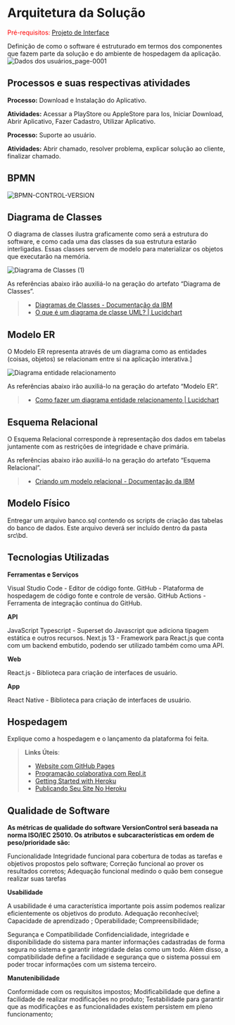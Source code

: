# Arquitetura da Solução

<span style="color:red">Pré-requisitos: <a href="3-Projeto de Interface.md"> Projeto de Interface</a></span>

Definição de como o software é estruturado em termos dos componentes que fazem parte da solução e do ambiente de hospedagem da aplicação.
![Dados dos usuários_page-0001](https://github.com/ICEI-PUC-Minas-PMV-ADS/pmv-ads-2024-1-e3-proj-mov-t6-pmv-ads-2024-1-e3-proj-versioncontrol/assets/71662852/7c551c18-b848-4495-ae7f-459e5286d598)

## Processos e suas respectivas atividades

**Processo:** Download e Instalação do Aplicativo.

**Atividades:** Acessar a PlayStore ou AppleStore para Ios, Iniciar Download, Abrir Aplicativo, Fazer Cadastro, Utilizar Aplicativo.

**Processo:** Suporte ao usuário.

**Atividades:** Abrir chamado, resolver problema, explicar solução ao cliente, finalizar chamado.

## BPMN

![BPMN-CONTROL-VERSION](https://github.com/ICEI-PUC-Minas-PMV-ADS/pmv-ads-2024-1-e3-proj-mov-t6-pmv-ads-2024-1-e3-proj-versioncontrol/assets/71662852/fe390232-3b96-4728-a723-81be21390dee)

## Diagrama de Classes

O diagrama de classes ilustra graficamente como será a estrutura do software, e como cada uma das classes da sua estrutura estarão interligadas. Essas classes servem de modelo para materializar os objetos que executarão na memória.

![Diagrama de Classes (1)](https://github.com/ICEI-PUC-Minas-PMV-ADS/pmv-ads-2024-1-e3-proj-mov-t6-pmv-ads-2024-1-e3-proj-versioncontrol/assets/71662852/7543d888-e43c-4e0a-9ecd-203866f0f00a)



As referências abaixo irão auxiliá-lo na geração do artefato “Diagrama de Classes”.

> - [Diagramas de Classes - Documentação da IBM](https://www.ibm.com/docs/pt-br/rational-soft-arch/9.6.1?topic=diagrams-class)
> - [O que é um diagrama de classe UML? | Lucidchart](https://www.lucidchart.com/pages/pt/o-que-e-diagrama-de-classe-uml)

## Modelo ER

O Modelo ER representa através de um diagrama como as entidades (coisas, objetos) se relacionam entre si na aplicação interativa.]

![Diagrama entidade relacionamento](https://github.com/ICEI-PUC-Minas-PMV-ADS/pmv-ads-2024-1-e3-proj-mov-t6-pmv-ads-2024-1-e3-proj-versioncontrol/assets/71662852/782d6085-9d3c-45db-b74e-3a5e2ce506ee)


As referências abaixo irão auxiliá-lo na geração do artefato “Modelo ER”.

> - [Como fazer um diagrama entidade relacionamento | Lucidchart](https://www.lucidchart.com/pages/pt/como-fazer-um-diagrama-entidade-relacionamento)

## Esquema Relacional

O Esquema Relacional corresponde à representação dos dados em tabelas juntamente com as restrições de integridade e chave primária.
 
As referências abaixo irão auxiliá-lo na geração do artefato “Esquema Relacional”.

> - [Criando um modelo relacional - Documentação da IBM](https://www.ibm.com/docs/pt-br/cognos-analytics/10.2.2?topic=designer-creating-relational-model)

## Modelo Físico

Entregar um arquivo banco.sql contendo os scripts de criação das tabelas do banco de dados. Este arquivo deverá ser incluído dentro da pasta src\bd.

## Tecnologias Utilizadas

**Ferramentas e Serviços**

Visual Studio Code - Editor de código fonte.
GitHub - Plataforma de hospedagem de código fonte e controle de versão.
GitHub Actions - Ferramenta de integração contínua do GitHub.

**API**

JavaScript 
Typescript - Superset do Javascript que adiciona tipagem estática e outros recursos.
Next.js 13 - Framework para React.js que conta com um backend embutido, podendo ser utilizado também como uma API.

**Web**

React.js - Biblioteca para criação de interfaces de usuário.

**App**

React Native - Biblioteca para criação de interfaces de usuário.

## Hospedagem

Explique como a hospedagem e o lançamento da plataforma foi feita.

> **Links Úteis**:
>
> - [Website com GitHub Pages](https://pages.github.com/)
> - [Programação colaborativa com Repl.it](https://repl.it/)
> - [Getting Started with Heroku](https://devcenter.heroku.com/start)
> - [Publicando Seu Site No Heroku](http://pythonclub.com.br/publicando-seu-hello-world-no-heroku.html)

## Qualidade de Software

**As métricas de qualidade do software VersionControl será baseada na norma ISO/IEC 25010. Os atributos e subcaracterísticas em ordem de peso/prioridade são:**

Funcionalidade Integridade funcional para cobertura de todas as tarefas e objetivos propostos pelo software; Correção funcional ao prover os resultados corretos; Adequação funcional medindo o quão bem consegue realizar suas tarefas

**Usabilidade**

A usabilidade é uma característica importante pois assim podemos realizar eficientemente os objetivos do produto. Adequação reconhecível; Capacidade de aprendizado ; Operabilidade; Compreensibilidade;

Segurança e Compatibilidade Confidencialidade, integridade e disponibilidade do sistema para manter informações cadastradas de forma segura no sistema e garantir integridade delas como um todo. Além disso, a compatibilidade define a facilidade e segurança que o sistema possui em poder trocar informações com um sistema terceiro.

**Manutenibilidade**

Conformidade com os requisitos impostos; Modificabilidade que define a facilidade de realizar modificações no produto; Testabilidade para garantir que as modificações e as funcionalidades existem persistem em pleno funcionamento;
